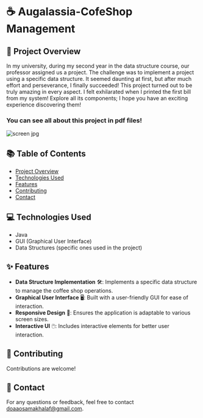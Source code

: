 # ☕ Augalassia-CofeShop Management

## 📑 Project Overview
In my university, during my second year in the data structure course, our professor assigned us a project. The challenge was to implement a project using a specific data structure. It seemed daunting at first, but after much effort and perseverance, I finally succeeded! This project turned out to be truly amazing in every aspect. I felt exhilarated when I printed the first bill from my system! Explore all its components; I hope you have an exciting experience discovering them!

### You can see all about this project in pdf files!

![screen jpg](https://github.com/DoaaOsamaK/MenuCafe-Java/assets/147305995/c24d2284-52a7-4742-aab3-28bbe6237eb3)



## 📚 Table of Contents

- [Project Overview](#-project-overview)
- [Technologies Used](#-technologies-used)
- [Features](#-features)
- [Contributing](#-contributing)
- [Contact](#-contact)

## 💻 Technologies Used
- Java
- GUI (Graphical User Interface)
- Data Structures (specific ones used in the project)
  

## ✨ Features
- **Data Structure Implementation** 🛠️: Implements a specific data structure to manage the coffee shop operations.
- **Graphical User Interface** 🖥️: Built with a user-friendly GUI for ease of interaction.
- **Responsive Design** 📱: Ensures the application is adaptable to various screen sizes.
- **Interactive UI** 🖱️: Includes interactive elements for better user interaction.


## 🤝 Contributing
Contributions are welcome!

## 📧 Contact
For any questions or feedback, feel free to contact [doaaosamakhalaf@gmail.com](mailto:doaaosamakhalaf@gmail.com).
